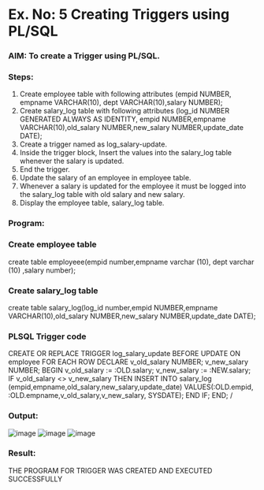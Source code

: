 # Ex. No: 5 Creating Triggers using PL/SQL

### AIM: To create a Trigger using PL/SQL.

### Steps:
1. Create employee table with following attributes (empid NUMBER, empname VARCHAR(10), dept VARCHAR(10),salary NUMBER);
2. Create salary_log table with following attributes (log_id NUMBER GENERATED ALWAYS AS IDENTITY, empid NUMBER,empname VARCHAR(10),old_salary NUMBER,new_salary NUMBER,update_date DATE);
3. Create a trigger named as log_salary-update.
4. Inside the trigger block, Insert the values into the salary_log table whenever the salary is updated.
5. End the trigger.
6. Update the salary of an employee in employee table.
7. Whenever a salary is updated for the employee it must be logged into the salary_log table with old salary and new salary.
8. Display the employee table, salary_log table.

### Program:
### Create employee table
create table employeee(empid number,empname varchar (10), dept varchar (10) ,salary
number);
### Create salary_log table
create table salary_log(log_id number,empid NUMBER,empname VARCHAR(10),old_salary
NUMBER,new_salary NUMBER,update_date DATE);

### PLSQL Trigger code
CREATE OR REPLACE TRIGGER log_salary_update
BEFORE UPDATE ON employee
FOR EACH ROW
DECLARE
v_old_salary NUMBER;
v_new_salary NUMBER;
BEGIN
v_old_salary := :OLD.salary;
v_new_salary := :NEW.salary;
IF v_old_salary <> v_new_salary THEN
INSERT INTO salary_log
(empid,empname,old_salary,new_salary,update_date)
VALUES(:OLD.empid, :OLD.empname,v_old_salary,v_new_salary,
SYSDATE);
END IF;
END;
/

### Output:
![image](https://github.com/dineshgl/Ex-5-Creating-Triggers-using-PL-SQL/assets/118668751/82c354c7-b661-4e29-8961-5b86a428966c)
![image](https://github.com/dineshgl/Ex-5-Creating-Triggers-using-PL-SQL/assets/118668751/9e993ee6-0fb8-4c08-be40-7513aa53b5c0)
![image](https://github.com/dineshgl/Ex-5-Creating-Triggers-using-PL-SQL/assets/118668751/af83e01a-bb67-4794-a7d2-c3819dee7f38)

### Result:
THE PROGRAM FOR TRIGGER WAS CREATED AND EXECUTED SUCCESSFULLY
